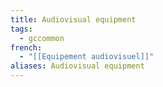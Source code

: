 ```yaml
---
title: Audiovisual equipment
tags:
  - gccommon
french:
  - "[[Equipement audiovisuel]]"
aliases: Audiovisual equipment
---
```

